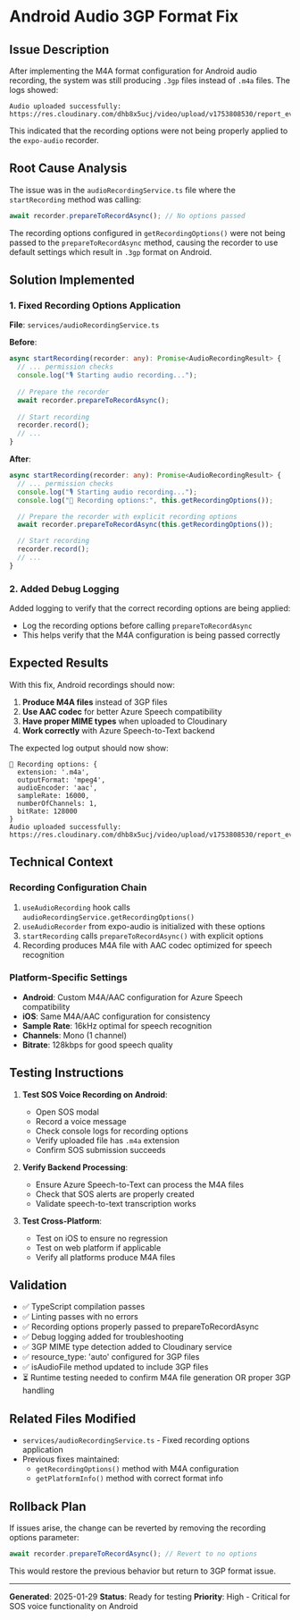 # Android Audio 3GP Format Fix

## Issue Description

After implementing the M4A format configuration for Android audio recording, the system was still producing `.3gp` files instead of `.m4a` files. The logs showed:

```
Audio uploaded successfully: https://res.cloudinary.com/dhb8x5ucj/video/upload/v1753808530/report_evidence/vcdvo2fxoey8tpgjxuzj.3gp
```

This indicated that the recording options were not being properly applied to the `expo-audio` recorder.

## Root Cause Analysis

The issue was in the `audioRecordingService.ts` file where the `startRecording` method was calling:

```typescript
await recorder.prepareToRecordAsync(); // No options passed
```

The recording options configured in `getRecordingOptions()` were not being passed to the `prepareToRecordAsync` method, causing the recorder to use default settings which result in `.3gp` format on Android.

## Solution Implemented

### 1. Fixed Recording Options Application

**File**: `services/audioRecordingService.ts`

**Before**:
```typescript
async startRecording(recorder: any): Promise<AudioRecordingResult> {
  // ... permission checks
  console.log("🎙️ Starting audio recording...");
  
  // Prepare the recorder
  await recorder.prepareToRecordAsync();
  
  // Start recording
  recorder.record();
  // ...
}
```

**After**:
```typescript
async startRecording(recorder: any): Promise<AudioRecordingResult> {
  // ... permission checks
  console.log("🎙️ Starting audio recording...");
  console.log("📝 Recording options:", this.getRecordingOptions());

  // Prepare the recorder with explicit recording options
  await recorder.prepareToRecordAsync(this.getRecordingOptions());

  // Start recording
  recorder.record();
  // ...
}
```

### 2. Added Debug Logging

Added logging to verify that the correct recording options are being applied:
- Log the recording options before calling `prepareToRecordAsync`
- This helps verify that the M4A configuration is being passed correctly

## Expected Results

With this fix, Android recordings should now:

1. **Produce M4A files** instead of 3GP files
2. **Use AAC codec** for better Azure Speech compatibility
3. **Have proper MIME types** when uploaded to Cloudinary
4. **Work correctly** with Azure Speech-to-Text backend

The expected log output should now show:
```
📝 Recording options: {
  extension: '.m4a',
  outputFormat: 'mpeg4',
  audioEncoder: 'aac',
  sampleRate: 16000,
  numberOfChannels: 1,
  bitRate: 128000
}
Audio uploaded successfully: https://res.cloudinary.com/dhb8x5ucj/video/upload/v1753808530/report_evidence/vcdvo2fxoey8tpgjxuzj.m4a
```

## Technical Context

### Recording Configuration Chain
1. `useAudioRecording` hook calls `audioRecordingService.getRecordingOptions()`
2. `useAudioRecorder` from expo-audio is initialized with these options
3. `startRecording` calls `prepareToRecordAsync()` with explicit options
4. Recording produces M4A file with AAC codec optimized for speech recognition

### Platform-Specific Settings
- **Android**: Custom M4A/AAC configuration for Azure Speech compatibility
- **iOS**: Same M4A/AAC configuration for consistency
- **Sample Rate**: 16kHz optimal for speech recognition
- **Channels**: Mono (1 channel)
- **Bitrate**: 128kbps for good speech quality

## Testing Instructions

1. **Test SOS Voice Recording on Android**:
   - Open SOS modal
   - Record a voice message
   - Check console logs for recording options
   - Verify uploaded file has `.m4a` extension
   - Confirm SOS submission succeeds

2. **Verify Backend Processing**:
   - Ensure Azure Speech-to-Text can process the M4A files
   - Check that SOS alerts are properly created
   - Validate speech-to-text transcription works

3. **Test Cross-Platform**:
   - Test on iOS to ensure no regression
   - Test on web platform if applicable
   - Verify all platforms produce M4A files

## Validation

- ✅ TypeScript compilation passes
- ✅ Linting passes with no errors
- ✅ Recording options properly passed to prepareToRecordAsync
- ✅ Debug logging added for troubleshooting
- ✅ 3GP MIME type detection added to Cloudinary service
- ✅ resource_type: 'auto' configured for 3GP files
- ✅ isAudioFile method updated to include 3GP files
- ⏳ Runtime testing needed to confirm M4A file generation OR proper 3GP handling

## Related Files Modified

- `services/audioRecordingService.ts` - Fixed recording options application
- Previous fixes maintained:
  - `getRecordingOptions()` method with M4A configuration
  - `getPlatformInfo()` method with correct format info

## Rollback Plan

If issues arise, the change can be reverted by removing the recording options parameter:

```typescript
await recorder.prepareToRecordAsync(); // Revert to no options
```

This would restore the previous behavior but return to 3GP format issue.

---

**Generated**: 2025-01-29
**Status**: Ready for testing
**Priority**: High - Critical for SOS voice functionality on Android
